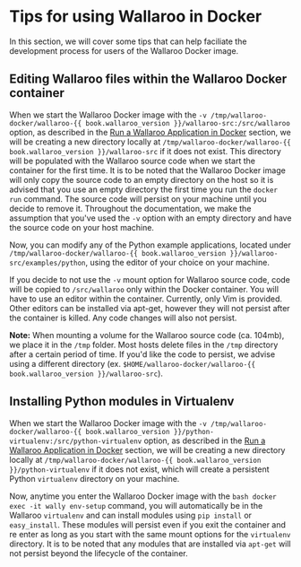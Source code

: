 # Tips for using Wallaroo in Docker

In this section, we will cover some tips that can help faciliate the development process for users of the Wallaroo Docker image.

## Editing Wallaroo files within the Wallaroo Docker container

When we start the Wallaroo Docker image with the `-v /tmp/wallaroo-docker/wallaroo-{{ book.wallaroo_version }}/wallaroo-src:/src/wallaroo` option, as described in the [Run a Wallaroo Application in Docker](/book/getting-started/run-a-wallaroo-application-docker.md) section, we will be creating a new directory locally at `/tmp/wallaroo-docker/wallaroo-{{ book.wallaroo_version }}/wallaroo-src` if it does not exist. This directory will be populated with the Wallaroo source code when we start the container for the first time. It is to be noted that the Wallaroo Docker image will only copy the source code to an empty directory on the host so it is advised that you use an empty directory the first time you run the `docker run` command. The source code will persist on your machine until you decide to remove it. Throughout the documentation, we make the assumption that you've used the `-v` option with an empty directory and have the source code on your host machine.

Now, you can modify any of the Python example applications, located under `/tmp/wallaroo-docker/wallaroo-{{ book.wallaroo_version }}/wallaroo-src/examples/python`, using the editor of your choice on your machine.

If you decide to not use the `-v` mount option for Wallaroo source code, code will be copied to `/src/wallaroo` only within the Docker container. You will have to use an editor within the container. Currently, only Vim is provided. Other editors can be installed via apt-get, however they will not persist after the container is killed. Any code changes will also not persist.

**Note:** When mounting a volume for the Wallaroo source code (ca. 104mb), we place it in the `/tmp` folder. Most hosts delete files in the `/tmp` directory after a certain period of time. If you'd like the code to persist, we advise using a different directory (ex. `$HOME/wallaroo-docker/wallaroo-{{ book.wallaroo_version }}/wallaroo-src`).

## Installing Python modules in Virtualenv

When we start the Wallaroo Docker image with the `-v /tmp/wallaroo-docker/wallaroo-{{ book.wallaroo_version }}/python-virtualenv:/src/python-virtualenv` option, as described in the [Run a Wallaroo Application in Docker](/book/getting-started/run-a-wallaroo-application-docker.md) section, we will be creating a new directory locally at `/tmp/wallaroo-docker/wallaroo-{{ book.wallaroo_version }}/python-virtualenv` if it does not exist, which will create a persistent Python `virtualenv` directory on your machine.

Now, anytime you enter the Wallaroo Docker image with the `bash docker exec -it wally env-setup` command, you will automatically be in the Wallaroo `virtualenv` and can install modules using `pip install` or `easy_install`. These modules will persist even if you exit the container and re enter as long as you start with the same mount options for the `virtualenv` directory. It is to be noted that any modules that are installed via `apt-get` will not persist beyond the lifecycle of the container.
